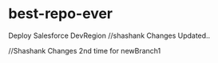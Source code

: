 # best-repo-ever
Deploy Salesforce DevRegion
//shashank Changes Updated..

//Shashank Changes 2nd time for newBranch1